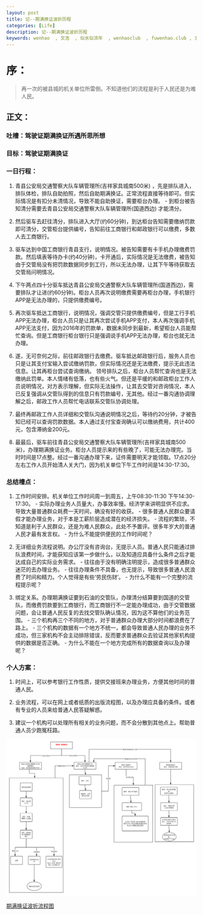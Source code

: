 ```yaml
---
layout: post
title: 记--期满换证波折历程
categories: [Life]
description: 记--期满换证波折历程
keywords: wenhao  , 文浩  , 似水似流年  , wenhaoclub  , fuwenhao.club , 文浩的博客
---
```

# 序：
> 再一次的被县城的机关单位所雷倒。不知道他们的流程是利于人民还是为难人民。

## 正文：
### 吐槽：驾驶证期满换证所遇所思所想

### 目标：驾驶证期满换证

### 一日行程：

1. 青县公安局交通警察大队车辆管理所(吉祥家具城南500米) ，先是排队进入，排队体检，排队自助拍照，然后自助期满换证。正常流程直接等待即可。但实际情况是有扣分未清情况，导致不能自助换证，需要柜台办理。
		- 到柜台被告知清分需要去青县公安局交通警察大队车辆管理所(国道西边) 才能清分。
	
2. 然后驱车去赶往清分，排队进入大厅(约60分钟)，到达柜台告知需要缴纳罚款即可清分，交管柜台提供编号，告知前往工商银行和邮政银行可以缴费，多数人去工商银行。

3. 驱车达到中国工商银行青县支行，说明情况。被告知需要有卡手机办理缴费罚款。然后填表等待办卡(约40分钟)，卡开通后，实际情况是无法缴费，被告知由于交管局没有把罚款数据同步到工行，所以无法办理，让其下午等待获取去交管局问明情况。

4. 下午两点四十分驱车抵达青县公安局交通警察大队车辆管理所(国道西边)，需要排队才让进(约60分钟)。柜台人员再次说明缴费需要再柜台办理，手机银行APP是无法办理的，只提供缴费编号。

5. 再次驱车抵达工商银行，说明情况，强调交管只提供缴费编号，但是工行手机APP无法办理，柜台人员只是让其再次尝试手机APP支付，本人再次强调手机APP无法支付，因为2016年的罚款单，数据未同步到最新，希望柜台人员能帮忙查询。但是工商银行柜台银行只是强调说手机APP无法办理，柜台也就无法办理。

6. 遂，无可奈何之际，前往邮政银行去缴费。驱车抵达邮政银行后，服务人员也只是让其支付宝输入尝试缴纳罚款，但实际情况还是无法缴费，提示无此违法信息。让其再柜台尝试查询缴纳。 领号排队之后，柜台人员帮忙查询也是无法缴纳此罚单。本人情绪有低落，也有些火气。但还是平缓的和邮政柜台工作人员说明情况，对方表示理解，但实际无法操作，让其去交管对咨询情况，本人已反复强调从交管队得到的信息只有罚款编号，无其他。经过一番沟通协调理解之后，邮政工作人员帮忙电话联系交管队协调处理。

7. 最终再邮政工作人员详细和交管队沟通说明情况之后，等待约20分钟，才被告知已经可以查询罚款数据。本人通过支付宝查询确认可以缴纳费用，共计400元，包含滞纳金200元。

8. 最最后，驱车前往青县公安局交通警察大队车辆管理所(吉祥家具城南500米)，办理期满换证业务。柜台人员提示来的有些晚了，可能无法办理完。当时时间是17点整。经过一番沟通办理下来，证件需要明天才能领取。17点20分左右工作人员开始清人关大门，因为机关单位下午工作时间是14:30-17:30。

### 总结槽点：	
1.  工作时间安排。机关单位工作时间周一到周五，上午08:30-11:30 下午14:30-17:30。 
		- 实际办理业务人员量大，办事效率慢。经济学来讲明显供不应求。导致大量普通群众耗费一天时间，确没有好的收获。
		- 很多普通人民群众要请假才能办理业务，对于本是工薪阶层造成潜在的经济损失。
		- 流程的繁琐，不知道是利于人民群众，还是为难人民群众，此处不予置评。很多年岁大的普通人民才最有发言权。
		- 为什么不能提供便民的工作时间呢？
	
2. 无详细业务流程说明。办公厅没有咨询台，无提示人员。普通人民只能通过排队浪费时间，才能获知应该第一步做什么，以及知道应具备什么条件之后才能达成自己的实际业务需求。
		- 往往由于没有明确注明提示，造成很多普通群众迷茫的去办理业务。
		- 往往办理条件不具备，也无提示，导致很多普通人民浪费了时间和精力。个人觉得是有些‘劳民伤财’。
		- 为什么不能有一个完整的流程提示呢？

3. 绑定关系。办理期满换证要到石油的交管队，办理清分结算要到国道的交管队，而缴费罚款要到工商银行，而工商银行不一定能办理成功，由于交管数据问题，会让普通人民反复的去找交管队确认情况，因为这不算他们的业务范围。
		- 三个机构再三个不同的地方，对于普通群众办理大部分时间都浪费在了路上。
		- 三个机构的数据有一个地方不统一，都会导致普通人民办理的业务不成功，但三家机构不会主动排除错误，反而要求普通群众去验证其他家机构提供的数据是否正确。
		- 为什么不能在一个地方完成所有的数据查询以及办理呢？

### 个人方案：
1. 时间上，可以参考银行工作性质，提供交接班来办理业务，方便其他时间的普通人民。

2. 业务流程，可以在网上或者纸质的出版流程图，以及办理应具备的条件。或者有专业的人员来给普通人民答疑解惑。

3. 建议一个机构可以处理所有相关的业务问题，而不会分散到其他点上。帮助普通人员少跑冤枉路。

![期满换证](/images/posts/life/driverLience/20200810-车管所流程.png)

<a href="https://cdn.jsdelivr.net/gh/wenhaoclub/blog-assets/images/Life/driverLience/20200810-%E8%BD%A6%E7%AE%A1%E6%89%80%E6%B5%81%E7%A8%8B.png" target="_blank">期满换证波折流程图</a>
